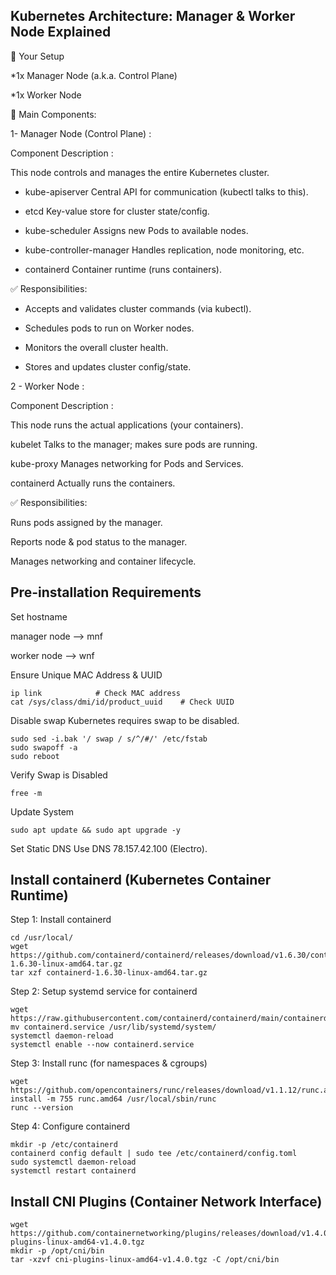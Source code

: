 ## Kubernetes Architecture: Manager & Worker Node Explained
📌 Your Setup

*1x Manager Node (a.k.a. Control Plane)

*1x Worker Node

🔧 Main Components:

1- Manager Node (Control Plane) :

Component	Description :

This node controls and manages the entire Kubernetes cluster.

* kube-apiserver	Central API for communication (kubectl talks to this).

* etcd	Key-value store for cluster state/config.

* kube-scheduler	Assigns new Pods to available nodes.

* kube-controller-manager	Handles replication, node monitoring, etc.

* containerd	Container runtime (runs containers).

✅ Responsibilities:

* Accepts and validates cluster commands (via kubectl).

* Schedules pods to run on Worker nodes.

* Monitors the overall cluster health.

* Stores and updates cluster config/state.

2 - Worker Node :

Component	Description :

 This node runs the actual applications (your containers).

kubelet	Talks to the manager; makes sure pods are running.

kube-proxy	Manages networking for Pods and Services.

containerd	Actually runs the containers.

✅ Responsibilities:

Runs pods assigned by the manager.

Reports node & pod status to the manager.

Manages networking and container lifecycle.


## Pre-installation Requirements

Set hostname

manager node --> mnf

worker node --> wnf

Ensure Unique MAC Address & UUID 
```
ip link            # Check MAC address
cat /sys/class/dmi/id/product_uuid    # Check UUID
```
Disable swap
Kubernetes requires swap to be disabled.
```
sudo sed -i.bak '/ swap / s/^/#/' /etc/fstab
sudo swapoff -a
sudo reboot

```
Verify Swap is Disabled
```
free -m
```
Update System
```
sudo apt update && sudo apt upgrade -y

```
Set Static DNS
Use DNS 78.157.42.100 (Electro).

## Install containerd (Kubernetes Container Runtime)
Step 1: Install containerd
```
cd /usr/local/
wget https://github.com/containerd/containerd/releases/download/v1.6.30/containerd-1.6.30-linux-amd64.tar.gz
tar xzf containerd-1.6.30-linux-amd64.tar.gz
```
Step 2: Setup systemd service for containerd
```
wget https://raw.githubusercontent.com/containerd/containerd/main/containerd.service
mv containerd.service /usr/lib/systemd/system/
systemctl daemon-reload
systemctl enable --now containerd.service
```
Step 3: Install runc (for namespaces & cgroups)
```
wget https://github.com/opencontainers/runc/releases/download/v1.1.12/runc.amd64
install -m 755 runc.amd64 /usr/local/sbin/runc
runc --version
```
Step 4: Configure containerd
```
mkdir -p /etc/containerd
containerd config default | sudo tee /etc/containerd/config.toml
sudo systemctl daemon-reload
systemctl restart containerd
```
## Install CNI Plugins (Container Network Interface)
```
wget https://github.com/containernetworking/plugins/releases/download/v1.4.0/cni-plugins-linux-amd64-v1.4.0.tgz
mkdir -p /opt/cni/bin
tar -xzvf cni-plugins-linux-amd64-v1.4.0.tgz -C /opt/cni/bin
```


